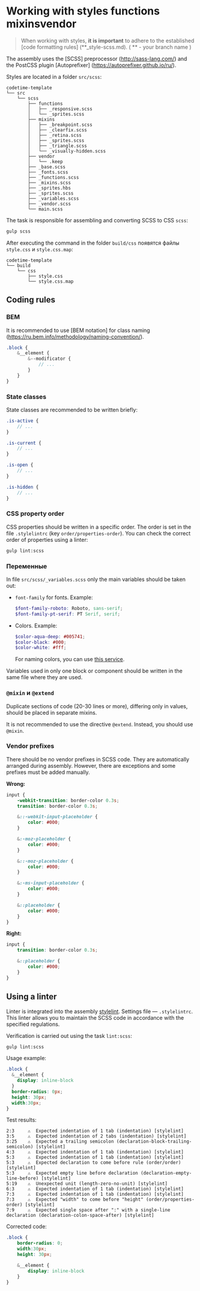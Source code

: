 # Working with styles functions mixinsvendor

> When working with styles, **it is important** to adhere to the established [code formatting rules] (**_style-scss.md). ( ** - your branch name )

The assembly uses the [SCSS] preprocessor (http://sass-lang.com/) and the PostCSS plugin [Autoprefixer] (https://autoprefixer.github.io/ru/).

Styles are located in a folder `src/scss`:

```text
codetime-template
└── src
    └── scss
        ├── functions
        │   ├── _responsive.scss
        │   └── _sprites.scss
        ├── mixins
        │   ├── _breakpoint.scss
        │   ├── _clearfix.scss
        │   ├── _retina.scss
        │   ├── _sprites.scss
        │   ├── _triangle.scss
        │   └── _visually-hidden.scss
        ├── vendor
        │   └── .keep
        ├── _base.scss
        ├── _fonts.scss
        ├── _functions.scss
        ├── _mixins.scss
        ├── _sprites.hbs
        ├── _sprites.scss
        ├── _variables.scss
        ├── _vendor.scss
        └── main.scss
```

The task is responsible for assembling and converting SCSS to CSS `scss`:

```bash
gulp scss
```

After executing the command in the folder `build/css` появятся файлы `style.css` и `style.css.map`:

```text
codetime-template
└── build
    └── css
        ├── style.css
        └── style.css.map
```

## Coding rules

### BEM

It is recommended to use [BEM notation] for class naming (https://ru.bem.info/methodology/naming-convention/).

```scss
.block {
    &__element {
        &--modificator {
            // ...
        }
    }
}
```

### State classes

State classes are recommended to be written briefly:

```scss
.is-active {
    // ...
}

.is-current {
    // ...
}

.is-open {
    // ...
}

.is-hidden {
    // ...
}
```

### CSS property order

CSS properties should be written in a specific order. The order is set in the file `.stylelintrc` (key `order/properties-order`).
You can check the correct order of properties using a linter:

```bash
gulp lint:scss
```

### Переменные

In file `src/scss/_variables.scss` only the main variables should be taken out:

* `font-family` for fonts. Example:

  ```scss
  $font-family-roboto: Roboto, sans-serif;
  $font-family-pt-serif: PT Serif, serif;
  ```

* Colors. Example:

  ```scss
  $color-aqua-deep: #005741;
  $color-black: #000;
  $color-white: #fff;
  ```

  For naming colors, you can use [this service](http://chir.ag/projects/name-that-color/).

Variables used in only one block or component should be written in the same file where they are used.

### `@mixin` и `@extend`

Duplicate sections of code (20-30 lines or more), differing only in values, should be placed in separate mixins.

It is not recommended to use the directive `@extend`. Instead, you should use `@mixin`.

### Vendor prefixes

There should be no vendor prefixes in SCSS code. They are automatically arranged during assembly. However, there are exceptions and some prefixes must be added manually.

**Wrong:**

```scss
input {
    -webkit-transition: border-color 0.3s;
    transition: border-color 0.3s;

    &::-webkit-input-placeholder {
        color: #000;
    }

    &:-moz-placeholder {
        color: #000;
    }

    &::-moz-placeholder {
        color: #000;
    }

    &:-ms-input-placeholder {
        color: #000;
    }

    &::placeholder {
        color: #000;
    }
}
```

**Right:**

```scss
input {
    transition: border-color 0.3s;

    &::placeholder {
        color: #000;
    }
}
```

## Using a linter

Linter is integrated into the assembly [stylelint](https://stylelint.io/).
Settings file — `.stylelintrc`.
This linter allows you to maintain the SCSS code in accordance with the specified regulations.

Verification is carried out using the task `lint:scss`:

```bash
gulp lint:scss
```

Usage example:

```scss
.block {
  &__element {
    display: inline-block
  }
  border-radius: 0px;
  height: 30px;
  width:30px;
}
```

Test results:

```text
2:3     ⚠  Expected indentation of 1 tab (indentation) [stylelint]
3:5     ⚠  Expected indentation of 2 tabs (indentation) [stylelint]
3:25    ⚠  Expected a trailing semicolon (declaration-block-trailing-semicolon) [stylelint]
4:3     ⚠  Expected indentation of 1 tab (indentation) [stylelint]
5:3     ⚠  Expected indentation of 1 tab (indentation) [stylelint]
5:3     ⚠  Expected declaration to come before rule (order/order) [stylelint]
5:3     ⚠  Expected empty line before declaration (declaration-empty-line-before) [stylelint]
5:19    ⚠  Unexpected unit (length-zero-no-unit) [stylelint]
6:3     ⚠  Expected indentation of 1 tab (indentation) [stylelint]
7:3     ⚠  Expected indentation of 1 tab (indentation) [stylelint]
7:3     ⚠  Expected "width" to come before "height" (order/properties-order) [stylelint]
7:9     ⚠  Expected single space after ":" with a single-line declaration (declaration-colon-space-after) [stylelint]
```

Corrected code:

```scss
.block {
    border-radius: 0;
    width:30px;
    height: 30px;

    &__element {
        display: inline-block
    }
}
```